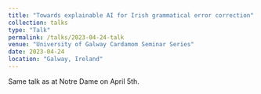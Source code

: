 ```yaml
---
title: "Towards explainable AI for Irish grammatical error correction"
collection: talks
type: "Talk"
permalink: /talks/2023-04-24-talk
venue: "University of Galway Cardamom Seminar Series"
date: 2023-04-24
location: "Galway, Ireland"
---
```


Same talk as at Notre Dame on April 5th.

